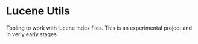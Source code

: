 # Lucene Utils

Tooling to work with lucene index files. This is an experimental project and in verly early stages.
